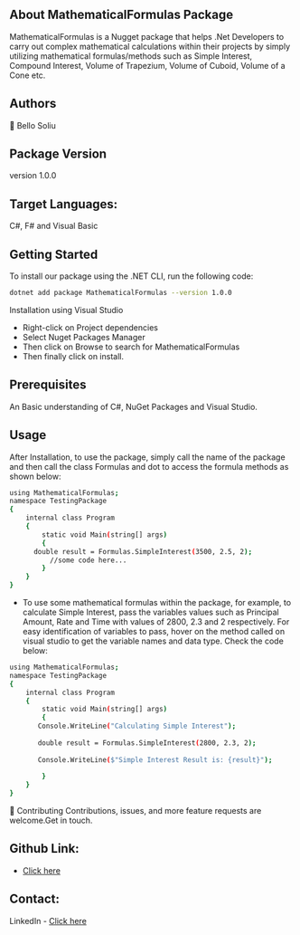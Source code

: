 ## About MathematicalFormulas Package
MathematicalFormulas is a Nugget package that helps .Net Developers to carry out complex mathematical calculations within their projects by simply utilizing mathematical formulas/methods such as Simple Interest, Compound Interest, Volume of Trapezium, Volume of Cuboid, Volume of a Cone etc. 

## Authors
👤 Bello Soliu

## Package Version
version 1.0.0

## Target Languages: 
C#, F# and Visual Basic

## Getting Started
To install our package using the .NET CLI, run the following code:
```sh
dotnet add package MathematicalFormulas --version 1.0.0
```

Installation using Visual Studio
- Right-click on Project dependencies
- Select Nuget Packages Manager
- Then click on Browse to search for MathematicalFormulas
- Then finally click on install.

## Prerequisites
An Basic understanding of C#, NuGet Packages and Visual Studio.

## Usage
After Installation, to use the package, simply call the name of the package and then call the class Formulas and dot to access the formula methods as shown below:

```sh
using MathematicalFormulas;
namespace TestingPackage
{
    internal class Program
    {
        static void Main(string[] args)
        {
	  double result = Formulas.SimpleInterest(3500, 2.5, 2);
          //some code here...
        }
    }
}
```
- To use some mathematical formulas within the package, for example, to calculate Simple Interest,
pass the variables values such as Principal Amount, Rate and Time with values of 2800, 2.3 and 2 respectively.
For easy identification of variables to pass, hover on the method called on visual studio to get the variable names and data type.
Check the code below:

```sh
using MathematicalFormulas;
namespace TestingPackage
{
    internal class Program
    {
        static void Main(string[] args)
        {
	   Console.WriteLine("Calculating Simple Interest");
	   
	   double result = Formulas.SimpleInterest(2800, 2.3, 2);
	   
	   Console.WriteLine($"Simple Interest Result is: {result}");
	   
        }
    }
}
```

🤝 Contributing
Contributions, issues, and more feature requests are welcome.Get in touch.

## Github Link:
- [Click here](https://github.com/techflow21/MathematicalFormulas)

## Contact:
LinkedIn - [Click here](https://linkedin.com/in/sobtech/)
